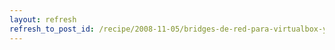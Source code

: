 ```yaml
---
layout: refresh
refresh_to_post_id: /recipe/2008-11-05/bridges-de-red-para-virtualbox-y-qemu.html
---
```

